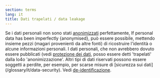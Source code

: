 ```yaml
---
section: terms
lang: it
title: Dati trapelati / data leakage
---
```


Se i dati personali non sono stati [anonimizzati](/glossary/it/anonymised/) perfettamente, 
If personal data has been imperfectly {anonymised}, può essere possibile, mettendo insieme pezzi (magari provenienti da altre fonti) di ricostruire l'identità o alcune informazioni personali. I dati personali, che non avrebbero dovuto essere pubblicati (vedi [protezione dei dati](/glossary/it/data-protection), posso essere detti 'trapelati' dalla lo4o 'anonimizzazione'. Altri tipi di dati riservati possono essere soggetti a perdite, per esempio, per scarse misure di [sicurezza sui dati] (/glossary/it/data-security). Vedi [de-identificazione](/glossary/it/de-identification/).
